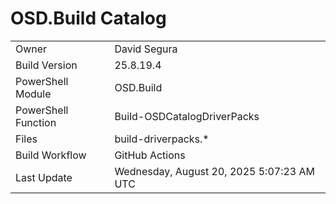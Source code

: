 ﻿# OSD.Build Catalog

| | |
|-|-|
| Owner | David Segura |
| Build Version | 25.8.19.4 |
| PowerShell Module | OSD.Build |
| PowerShell Function | Build-OSDCatalogDriverPacks |
| Files | build-driverpacks.* |
| Build Workflow | GitHub Actions |
| Last Update | Wednesday, August 20, 2025 5:07:23 AM UTC |
